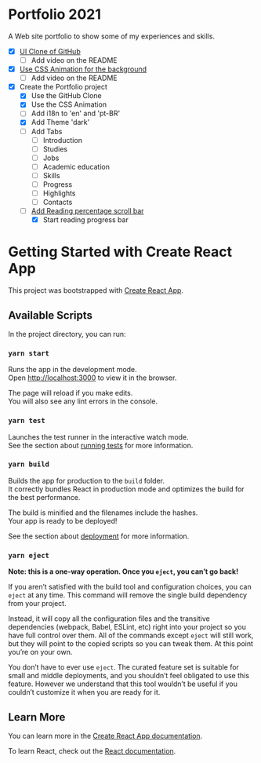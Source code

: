 # Portfolio 2021
A Web site portfolio to show some of my experiences and skills.

- [x]  [UI Clone of GitHub](https://www.youtube.com/watch?v=iLEbGQXsg3k)
    - [ ]  Add video on the README
- [x]  [Use CSS Animation for the background](https://www.youtube.com/watch?v=GykTLqODQuU)
    - [ ]  Add video on the README
- [x]  Create the Portfolio project
    - [x]  Use the GitHub Clone
    - [x]  Use the CSS Animation
    - [ ]  Add i18n to 'en' and 'pt-BR'
    - [x]  Add Theme 'dark'
    - [ ]  Add Tabs
        - [ ]  Introduction
        - [ ]  Studies
        - [ ]  Jobs
        - [ ]  Academic education
        - [ ]  Skills
        - [ ]  Progress
        - [ ]  Highlights
        - [ ]  Contacts
    - [ ]  [Add Reading percentage scroll bar](https://www.youtube.com/watch?v=wHzpWi3FxI8&t=628s)
        - [x] Start reading progress bar

# Getting Started with Create React App

This project was bootstrapped with [Create React App](https://github.com/facebook/create-react-app).

## Available Scripts

In the project directory, you can run:

### `yarn start`

Runs the app in the development mode.\
Open [http://localhost:3000](http://localhost:3000) to view it in the browser.

The page will reload if you make edits.\
You will also see any lint errors in the console.

### `yarn test`

Launches the test runner in the interactive watch mode.\
See the section about [running tests](https://facebook.github.io/create-react-app/docs/running-tests) for more information.

### `yarn build`

Builds the app for production to the `build` folder.\
It correctly bundles React in production mode and optimizes the build for the best performance.

The build is minified and the filenames include the hashes.\
Your app is ready to be deployed!

See the section about [deployment](https://facebook.github.io/create-react-app/docs/deployment) for more information.

### `yarn eject`

**Note: this is a one-way operation. Once you `eject`, you can’t go back!**

If you aren’t satisfied with the build tool and configuration choices, you can `eject` at any time. This command will remove the single build dependency from your project.

Instead, it will copy all the configuration files and the transitive dependencies (webpack, Babel, ESLint, etc) right into your project so you have full control over them. All of the commands except `eject` will still work, but they will point to the copied scripts so you can tweak them. At this point you’re on your own.

You don’t have to ever use `eject`. The curated feature set is suitable for small and middle deployments, and you shouldn’t feel obligated to use this feature. However we understand that this tool wouldn’t be useful if you couldn’t customize it when you are ready for it.

## Learn More

You can learn more in the [Create React App documentation](https://facebook.github.io/create-react-app/docs/getting-started).

To learn React, check out the [React documentation](https://reactjs.org/).
